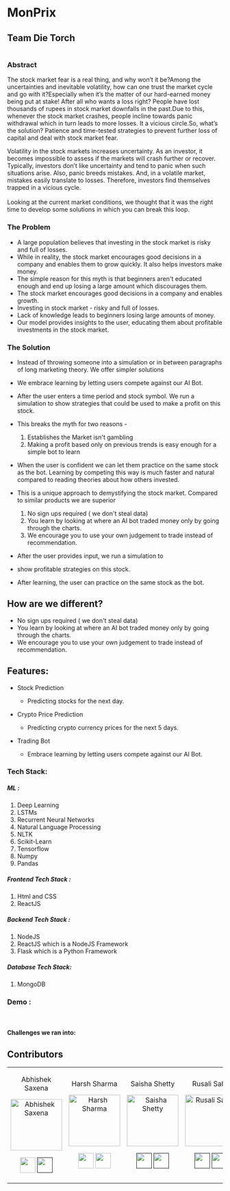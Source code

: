 # MonPrix

## Team Die Torch
<img src="">


### Abstract

The stock market fear is a real thing, and why won’t it be?Among the uncertainties and inevitable volatility, how can one trust the market cycle and go with it?Especially when it’s the matter of our hard-earned money being put at stake!
After all who wants a loss right?
People have lost thousands of rupees in stock market downfalls in the past.Due to this, whenever the stock market crashes, people incline towards panic withdrawal which in turn leads to more losses. It a vicious circle.So, what’s the solution? Patience and time-tested strategies to prevent further loss of capital and deal with stock market fear.

Volatility in the stock markets increases uncertainty. As an investor, it becomes impossible to assess if the markets will crash further or recover. Typically, investors don’t like uncertainty and tend to panic when such situations arise. Also, panic breeds mistakes. And, in a volatile market, mistakes easily translate to losses. Therefore, investors find themselves trapped in a vicious cycle.
<br><br>
Looking at the current market conditions, we thought that it was the right time to develop some solutions in which you can break this loop.


### The Problem
  -  A large population believes that investing in the stock market is risky and full of losses.
  -  While in reality, the stock market encourages good decisions in a company and enables them to grow quickly. It also helps investors make money.
  -  The simple reason for this myth is that beginners aren't educated enough and end up losing a large amount which discourages them.
  -  The stock market encourages good decisions in a company  and enables growth.
  -  Investing in stock market - risky and full of losses.
  -  Lack of knowledge leads to beginners losing large amounts  of money.
  -  Our model provides insights to the user, educating them  about profitable investments in the stock market.

### The Solution
- Instead of throwing someone into a simulation or in between paragraphs of long marketing theory. We offer simpler solutions
- We embrace learning by letting users compete against our AI Bot.
- After the user enters a time period and stock symbol. We run a simulation to show strategies that could be used to make a profit on this stock.
- This breaks the myth for two reasons -
    1. Establishes the Market isn't gambling 
    2. Making a profit based only on previous trends is easy enough for a simple bot to learn

- When the user is confident we can let them practice on the same stock as the bot. Learning by competing this way is much faster and natural compared to reading theories about how others invested.
- This is a unique approach to demystifying the stock market. Compared to similar products we are superior
    1. No sign ups required ( we don't steal data)
    2. You learn by looking at where an AI bot traded money only by going through the charts. 
    3. We encourage you to use your own judgement to trade instead of recommendation.
- After the user provides input, we run a simulation to
- show profitable strategies on this stock.
- After	learning,	the	user	can	practice	on	the	same  stock as the bot.     


## How are we  different?
- No sign ups required ( we don't steal  data)
- You learn by looking at where an AI bot  traded money only by going through the  charts.
- We encourage you to use your own  judgement to trade instead of  recommendation.

## Features:
- Stock Prediction
  - Predicting stocks for the next  day.

- Crypto Price Prediction
  - Predicting crypto currency prices for  the next 5 days.


- Trading Bot
  - Embrace learning by letting users  compete against our AI Bot.


### Tech Stack:
##### ML :

  1.	Deep Learning
  2.	LSTMs
  3.	Recurrent Neural Networks
  4.	Natural Language Processing
  5.	NLTK
  6.	Scikit-Learn
  7.	Tensorflow
  8.  Numpy
  9.  Pandas

##### Frontend Tech Stack :

1. Html and CSS
2. ReactJS

##### Backend Tech Stack :

1. NodeJS
2. ReactJS which is a NodeJS Framework
3. Flask which is a Python Framework

##### Database Tech Stack:

1. MongoDB

  
  ### Demo :
   <img src="">
  <img src="">
    <img src="">
      <img src="">
        <img src="">
         <img src="">
        <br>
 
  #### Challenges we ran into:

  
  
  ## Contributors

<table>
<tr align="center">

<td>

Abhishek Saxena

<p align="center">
<img src = ""  height="120" alt="Abhishek Saxena">
</p>
<p align="center">
<a href = "https://github.com/harshshaw"><img src = "http://www.iconninja.com/files/241/825/211/round-collaboration-social-github-code-circle-network-icon.svg" width="36" height = "36"/></a>
<a href = "">
<img src = "http://www.iconninja.com/files/863/607/751/network-linkedin-social-connection-circular-circle-media-icon.svg" width="36" height="36"/>
</a>
</p>
</td>


<td>

Harsh Sharma

<p align="center">
<img src = ""  height="120" alt="Harsh Sharma">
</p>
<p align="center">
<a href = "https://github.com/harshgeek4coder"><img src = "http://www.iconninja.com/files/241/825/211/round-collaboration-social-github-code-circle-network-icon.svg" width="36" height = "36"/></a>
<a href = "https://www.linkedin.com/in/harsh-sharma-484a4ab6/">
<img src = "http://www.iconninja.com/files/863/607/751/network-linkedin-social-connection-circular-circle-media-icon.svg" width="36" height="36"/>
</a>
</p>
</td>


<td>

Saisha Shetty

<p align="center">
<img src = ""  height="120" alt="Saisha Shetty">
</p>
<p align="center">
<a href = ""><img src = "http://www.iconninja.com/files/241/825/211/round-collaboration-social-github-code-circle-network-icon.svg" width="36" height = "36"/></a>
<a href = "">
<img src = "http://www.iconninja.com/files/863/607/751/network-linkedin-social-connection-circular-circle-media-icon.svg" width="36" height="36"/>
</a>
</p>
</td>

<td>

Rusali Saha

<p align="center">
<img src = ""  height="120" alt="Rusali Saha">
</p>
<p align="center">
<a href = ""><img src = "http://www.iconninja.com/files/241/825/211/round-collaboration-social-github-code-circle-network-icon.svg" width="36" height = "36"/></a>
<a href = "">
<img src = "http://www.iconninja.com/files/863/607/751/network-linkedin-social-connection-circular-circle-media-icon.svg" width="36" height="36"/>
</a>
</p>
</td>






  </table>
</tr>
  </table>
  
  
